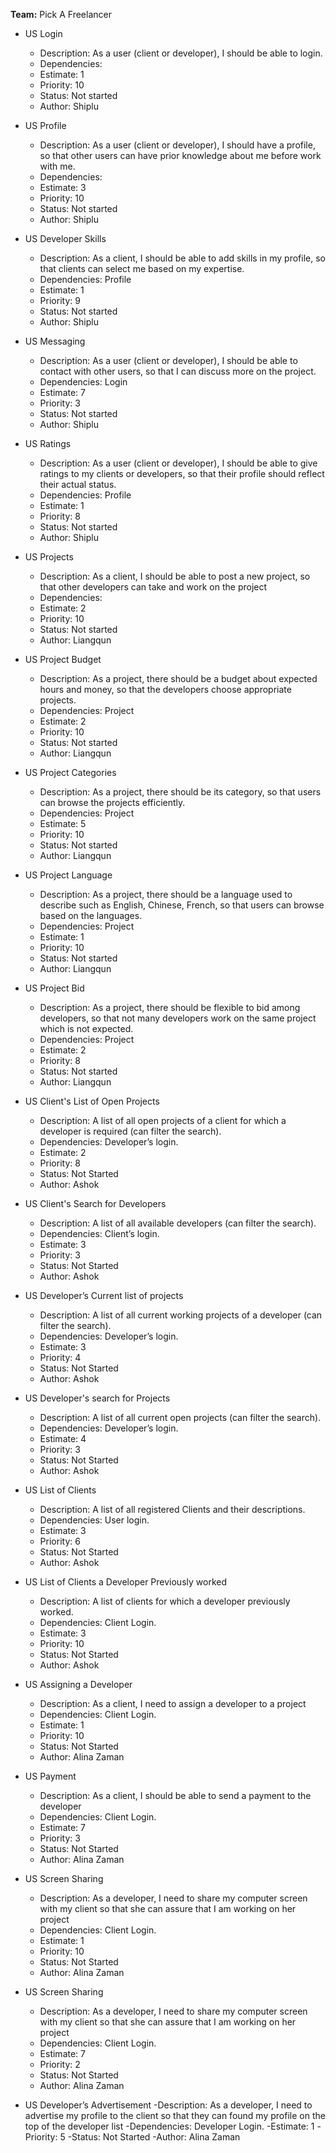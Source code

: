 **Team:** Pick A Freelancer

- US Login
  - Description: As a user (client or developer), I should be able to login.
  - Dependencies:
  - Estimate: 1
  - Priority: 10
  - Status: Not started
  - Author: Shiplu

- US Profile
  - Description: As a user (client or developer), I should have a profile, so that other users can have prior knowledge about me before work with me.
  - Dependencies: 
  - Estimate: 3
  - Priority: 10
  - Status: Not started
  - Author: Shiplu

- US Developer Skills
  - Description: As a client, I should be able to add skills in my profile, so that clients can select me based on my expertise. 
  - Dependencies: Profile
  - Estimate: 1
  - Priority: 9
  - Status: Not started
  - Author: Shiplu

- US Messaging
  - Description: As a user (client or developer), I should be able to contact with other users, so that I can discuss more on the project.
  - Dependencies: Login
  - Estimate: 7
  - Priority: 3
  - Status: Not started 
  - Author: Shiplu

- US Ratings
  - Description: As a user (client or developer), I should be able to give ratings to my clients or developers, so that their profile should reflect their actual status.
  - Dependencies: Profile
  - Estimate: 1
  - Priority: 8
  - Status: Not started
  - Author: Shiplu

- US Projects
  - Description: As a client, I should be able to post a new project, so that other developers can take and work on the project 
  - Dependencies: 
  - Estimate: 2
  - Priority: 10
  - Status: Not started
  - Author: Liangqun

- US Project Budget
  - Description: As a project, there should be a budget about expected hours and money, so that the developers choose appropriate projects.  
  - Dependencies: Project
  - Estimate: 2
  - Priority: 10
  - Status: Not started
  - Author: Liangqun

- US Project Categories
  - Description: As a project, there should be its category, so that users can browse the projects efficiently. 
  - Dependencies: Project
  - Estimate: 5
  - Priority: 10
  - Status: Not started
  - Author: Liangqun


- US Project Language
  - Description: As a project, there should be a language used to describe such as English, Chinese, French, so that users can browse based on the languages. 
  - Dependencies: Project
  - Estimate: 1
  - Priority: 10
  - Status: Not started
  - Author: Liangqun


- US Project Bid
  - Description: As a project, there should be flexible to bid among developers, so that not many developers work on the same project which is not expected.    
  - Dependencies: Project
  - Estimate: 2 
  - Priority: 8
  - Status: Not started
  - Author: Liangqun

- US Client's List of Open Projects
  - Description: A list of all open projects of a client for which a developer is required (can filter the search).
  - Dependencies: Developer’s login. 
  - Estimate: 2
  - Priority: 8
  - Status: Not Started
  - Author: Ashok

- US Client's Search for Developers
  - Description: A list of all available developers (can filter the search).
  - Dependencies: Client’s login.
  - Estimate: 3
  - Priority: 3
  - Status: Not Started
  - Author: Ashok

- US Developer’s Current list of projects
  - Description: A list of all current working projects of a developer (can filter the search).
  - Dependencies: Developer’s login. 
  - Estimate: 3
  - Priority: 4
  - Status: Not Started
  - Author: Ashok

- US Developer's search for Projects
  - Description: A list of all current open projects (can filter the search).
  - Dependencies: Developer’s login.
  - Estimate: 4
  - Priority: 3
  - Status: Not Started
  - Author: Ashok 
  
- US List of Clients
  - Description: A list of all registered Clients and their descriptions.
  - Dependencies: User login.
  - Estimate: 3
  - Priority: 6
  - Status: Not Started
  - Author: Ashok

- US List of Clients a Developer Previously worked
  - Description: A list of clients for which a developer previously worked.
  - Dependencies: Client Login.
  - Estimate: 3
  - Priority: 10
  - Status: Not Started
  - Author: Ashok

- US Assigning a Developer
  - Description: As a client, I need to assign a developer to a project
  - Dependencies: Client Login.
  - Estimate: 1
  - Priority: 10
  - Status: Not Started
  - Author: Alina Zaman

- US Payment
  - Description: As a client, I should be able to send a payment to the developer
  - Dependencies: Client Login.
  - Estimate: 7
  - Priority: 3
  - Status: Not Started
  - Author: Alina Zaman

- US Screen Sharing
  - Description: As a developer, I need to share my computer screen with my client so that she can assure that I am working on her project
  - Dependencies: Client Login.
  - Estimate: 1
  - Priority: 10
  - Status: Not Started
  - Author: Alina Zaman

- US Screen Sharing
  - Description: As a developer, I need to share my computer screen with my client so that she can assure that I am working on her project
  - Dependencies: Client Login.
  - Estimate: 7
  - Priority: 2
  - Status: Not Started
  - Author: Alina Zaman
  
- US Developer’s Advertisement
  -Description: As a developer, I need to advertise my profile to the client so that they can found my profile on the top of the developer list
  -Dependencies: Developer Login.
  -Estimate: 1
  -Priority: 5
  -Status: Not Started
  -Author: Alina Zaman
